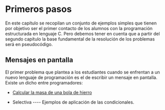 # **Primeros pasos**

En este capítulo se recopilan un conjunto de ejemplos simples que tienen por objetivo ser el primer contacto de los alumnos con la programación estructurada en lenguaje C. Pero debemos tener en cuenta que a partir del segundo capítulo la base fundamental de la resolución de los problemas será en pseudocódigo.

## Mensajes en pantalla


 El primer problema que plantea a los estudiantes cuando se enfrentan a un nuevo lenguaje de programación es el de escribir un mensaje en pantalla. Existe un dicho entre programadores:


 - [Calcular la masa de una bola de hierro](https://github.com/MaterialesProgramacion/CuadernoProblemas/blob/master/Primeros_pasos/CalcularMasaBolaHierro.md)

 - Selectiva      ---- Ejemplos de aplicación de las condicionales.
